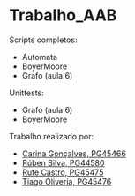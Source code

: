 # Trabalho_AAB

Scripts completos:

* Automata
* BoyerMoore
* Grafo (aula 6)

Unittests:
* Grafo (aula 6)
* BoyerMoore


Trabalho realizado por:
- [Carina Gonçalves, PG45466](https://github.com/carinaa9)
- [Rúben Silva, PG44580](https://github.com/RubenPTFCP)
- [Rute Castro, PG45475](https://github.com/ruteeecastrooo)
- [Tiago Oliveria, PG45476](https://github.com/Malavita02)
